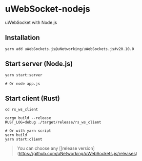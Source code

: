 # uWebSocket-nodejs

uWebSocket with Node.js

## Installation

```
yarn add uWebSockets.js@uNetworking/uWebSockets.js#v20.10.0
```

## Start server (Node.js)

```
yarn start:server

# Or node app.js
```

## Start client (Rust)

```
cd rs_ws_client

cargo build --release
RUST_LOG=debug ./target/release/rs_ws_client

# Or with yarn script
yarn build
yarn start:client
```


> You can choose any []release version](https://github.com/uNetworking/uWebSockets.js/releases)
